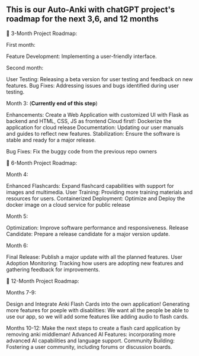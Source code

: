 ## This is our Auto-Anki with chatGPT project's roadmap for the next 3,6, and 12 months




 🚀️ 3-Month Project Roadmap:

First month:

Feature Development: Implementing a user-friendly interface.

Second month:

User Testing: Releasing a beta version for user testing and feedback on new features.
Bug Fixes: Addressing issues and bugs identified during user testing.


Month 3: (**Currently end of this step**)

Enhancements: Create a Web Application with customized UI with Flask as backend and HTML, CSS, JS as frontend
Cloud first!: Dockerize the application for cloud release
Documentation: Updating our user manuals and guides to reflect new features.
Stabilization: Ensure the software is stable and ready for a major release.

Bug Fixes: Fix the buggy code from the previous repo owners

🚀️ 6-Month Project Roadmap:

Month 4:

Enhanced Flashcards: Expand flashcard capabilities with support for images and multimedia.
User Training: Providing more training materials and resources for users.
Containerized Deployment: Optimize and Deploy the docker image on a cloud service for public release

Month 5:

Optimization: Improve software performance and responsiveness.
Release Candidate: Prepare a release candidate for a major version update.


Month 6:

Final Release: Publish a major update with all the planned features.
User Adoption Monitoring: Tracking how users are adopting new features and gathering feedback for improvements.


🚀️ 12-Month Project Roadmap:

Months 7-9:

Design and Integrate Anki Flash Cards into the own application!
Generating more features for poeple with disablities: We want all the people be able to use our app, so we will add some features like adding audio to flash cards.


Months 10-12:
Make the next steps to create a flash card application by removing anki middleman!
Advanced AI Features: incorporating more advanced AI capabilities and language support.
Community Building: Fostering a user community, including forums or discussion boards.
